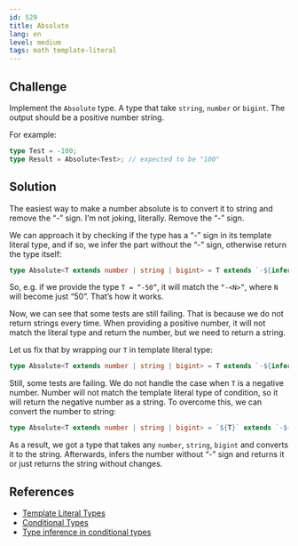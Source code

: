 ```yaml
---
id: 529
title: Absolute
lang: en
level: medium
tags: math template-literal
---
```


## Challenge

Implement the `Absolute` type.
A type that take `string`, `number` or `bigint`.
The output should be a positive number string.

For example:

```typescript
type Test = -100;
type Result = Absolute<Test>; // expected to be "100"
```

## Solution

The easiest way to make a number absolute is to convert it to string and remove the “-” sign.
I’m not joking, literally.
Remove the “-” sign.

We can approach it by checking if the type has a “-” sign in its template literal type, and if so, we infer the part without the “-” sign, otherwise return the type itself:

```typescript
type Absolute<T extends number | string | bigint> = T extends `-${infer N}` ? N : T;
```

So, e.g. if we provide the type `T = “-50”`, it will match the `“-<N>”`, where `N` will become just “50”.
That’s how it works.

Now, we can see that some tests are still failing.
That is because we do not return strings every time.
When providing a positive number, it will not match the literal type and return the number, but we need to return a string.

Let us fix that by wrapping our `T` in template literal type:

```typescript
type Absolute<T extends number | string | bigint> = T extends `-${infer N}` ? N : `${T}`;
```

Still, some tests are failing.
We do not handle the case when `T` is a negative number.
Number will not match the template literal type of condition, so it will return the negative number as a string.
To overcome this, we can convert the number to string:

```typescript
type Absolute<T extends number | string | bigint> = `${T}` extends `-${infer N}` ? N : `${T}`;
```

As a result, we got a type that takes any `number`, `string`, `bigint` and converts it to the string.
Afterwards, infers the number without “-” sign and returns it or just returns the string without changes.

## References

- [Template Literal Types](https://www.typescriptlang.org/docs/handbook/release-notes/typescript-4-1.html#template-literal-types)
- [Conditional Types](https://www.typescriptlang.org/docs/handbook/advanced-types.html#conditional-types)
- [Type inference in conditional types](https://www.typescriptlang.org/docs/handbook/advanced-types.html#type-inference-in-conditional-types)
